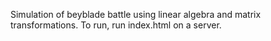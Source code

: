 Simulation of beyblade battle using linear algebra and matrix transformations. To run, run index.html on a server.  
